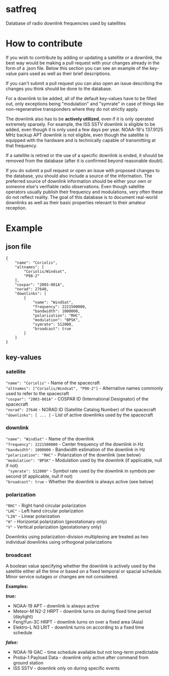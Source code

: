 # satfreq
Database of radio downlink frequencies used by satellites

# How to contribute

If you wish to contribute by adding or updating a satellite or a downlink, the best way would be making a pull request with your changes already in the form of a .json file. Below this section you can see an example of the key-value pairs used as well as their brief descriptions.

If you can't submit a pull request you can also open an issue describing the changes you think should be done to the database.

For a downlink to be added, all of the default key-values have to be filled out, only exceptions being "modulation" and "symrate" in case of things like non-regenerative transponders where they do not strictly apply.

The downlink also has to be **actively utilized**, even if it is only operated extremely sparsely. For example, the ISS SSTV downlink is eligible to be added, even though it is only used a few days per year. NOAA-19's 137.9125 MHz backup APT downlink is not eligible, even though the satellite is equipped with the hardware and is technically capable of transmitting at that frequency.

If a satellite is retired or the use of a specific downlink is ended, it should be removed from the database (after it is confirmed beyond reasonable doubt).

If you do submit a pull request or open an issue with proposed changes to the database, you should also include a source of the information. The preferred source of downlink information should be either your own or someone else's verifiable radio observations. Even though satellite operators usually publish their frequency and modulations, very often these do not reflect reality. The goal of this database is to document real-world downlinks as well as their basic properties relevant to their amateur reception.

# Example

## json file

    {
        "name": "Coriolis",
        "altnames": [
            "Coriolis/Windsat",
            "P98-2"
        ],
        "cospar": "2003-001A",
        "norad": 27640,
        "downlinks": [
            {
                "name": "WindSat",
                "frequency": 2221500000,
                "bandwidth": 1000000,
                "polarization": "RHC",
                "modulation": "BPSK",
                "symrate": 512000,
                "broadcast": true
            }
        ]
    }
    
## key-values

### satellite

`"name": "Coriolis"` - Name of the spacecraft  
`"altnames": ["Coriolis/Windsat", "P98-2"]` - Alternative names commonly used to refer to the spacecraft  
`"cospar": "2003-001A"` - COSPAR ID (International Designator) of the spacecraft  
`"norad": 27640` - NORAD ID (Satellite Catalog Number) of the spacecraft  
`"downlinks": [ ... ]` - List of active downlinks used by the spacecraft

### downlink

`"name": "WindSat"` - Name of the downlink  
`"frequency": 2221500000` - Center frequency of the downlink in Hz  
`"bandwidth": 1000000` - Bandwidth estimation of the downlink in Hz  
`"polarization": "RHC"` - Polarization of the downlink (see below)  
`"modulation": "BPSK"` - Modulation used by the downlink (if applicable, null if not)  
` "symrate": 512000"` - Symbol rate used by the downlink in symbols per second (if applicable, null if not)  
`"broadcast": true` - Whether the downlink is always active (see below)

### polarization
`"RHC"` - Right hand circular polarization  
`"LHC"` - Left hand circular polarization  
`"LIN"` - Linear polarization  
`"H"` - Horizontal polarization (geostationary only)  
`"V"` - Vertical polarization (geostationary only)  

Downlinks using polarization-division multiplexing are treated as two individual downlinks using orthogonal polarizations

### broadcast

A boolean value specifying whether the downlink is actively used by the satellite either all the time or based on a fixed temporal or spacial schedule. Minor service outages or changes are not considered.

**Examples:** 

***true:***
- NOAA-19 APT - downlink is always active
- Meteor-M N2-2 HRPT - downlink turns on during fixed time period (daylight)
- FengYun-3C HRPT - downlink turns on over a fixed area (Asia)
- Elektro-L N3 LRIT - downlink turns on according to a fixed time schedule

***false:***
- NOAA-19 GAC - time schedule available but not long-term predictable
- Proba-1 Payload Data - downlink only active after command from ground station
- ISS SSTV - downlink only on during specific events
